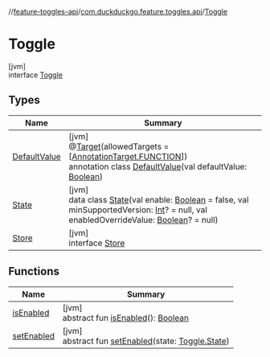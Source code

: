 //[feature-toggles-api](../../../index.md)/[com.duckduckgo.feature.toggles.api](../index.md)/[Toggle](index.md)

# Toggle

[jvm]\
interface [Toggle](index.md)

## Types

| Name | Summary |
|---|---|
| [DefaultValue](-default-value/index.md) | [jvm]<br>@[Target](https://kotlinlang.org/api/latest/jvm/stdlib/kotlin.annotation/-target/index.html)(allowedTargets = [[AnnotationTarget.FUNCTION](https://kotlinlang.org/api/latest/jvm/stdlib/kotlin.annotation/-annotation-target/-f-u-n-c-t-i-o-n/index.html)])<br>annotation class [DefaultValue](-default-value/index.md)(val defaultValue: [Boolean](https://kotlinlang.org/api/latest/jvm/stdlib/kotlin/-boolean/index.html)) |
| [State](-state/index.md) | [jvm]<br>data class [State](-state/index.md)(val enable: [Boolean](https://kotlinlang.org/api/latest/jvm/stdlib/kotlin/-boolean/index.html) = false, val minSupportedVersion: [Int](https://kotlinlang.org/api/latest/jvm/stdlib/kotlin/-int/index.html)? = null, val enabledOverrideValue: [Boolean](https://kotlinlang.org/api/latest/jvm/stdlib/kotlin/-boolean/index.html)? = null) |
| [Store](-store/index.md) | [jvm]<br>interface [Store](-store/index.md) |

## Functions

| Name | Summary |
|---|---|
| [isEnabled](is-enabled.md) | [jvm]<br>abstract fun [isEnabled](is-enabled.md)(): [Boolean](https://kotlinlang.org/api/latest/jvm/stdlib/kotlin/-boolean/index.html) |
| [setEnabled](set-enabled.md) | [jvm]<br>abstract fun [setEnabled](set-enabled.md)(state: [Toggle.State](-state/index.md)) |
